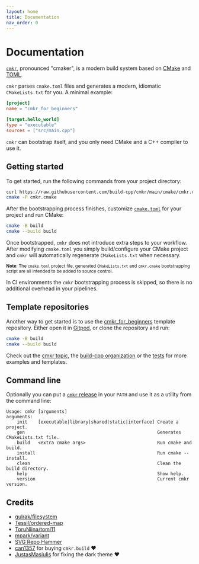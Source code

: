 ```yaml
---
layout: home
title: Documentation
nav_order: 0
---
```


# Documentation

[`cmkr`](https://github.com/build-cpp/cmkr), pronounced "cmaker", is a modern build system based on [CMake](https://cmake.org/) and [TOML](https://toml.io).

`cmkr` parses `cmake.toml` files and generates a modern, idiomatic `CMakeLists.txt` for you. A minimal example:

```toml
[project]
name = "cmkr_for_beginners"

[target.hello_world]
type = "executable"
sources = ["src/main.cpp"]
```

`cmkr` can bootstrap itself, and you only need CMake and a C++ compiler to use it.

## Getting started

To get started, run the following commands from your project directory:

```sh
curl https://raw.githubusercontent.com/build-cpp/cmkr/main/cmake/cmkr.cmake -o cmkr.cmake
cmake -P cmkr.cmake
```

After the bootstrapping process finishes, customize [`cmake.toml`](./cmake-toml) for your project and run CMake:

```sh
cmake -B build
cmake --build build
```

Once bootstrapped, `cmkr` does not introduce extra steps to your workflow. After modifying `cmake.toml` you simply build/configure your CMake project and `cmkr` will automatically regenerate `CMakeLists.txt` when necessary.

<sub>**Note**: The `cmake.toml` project file, generated `CMakeLists.txt` and `cmkr.cmake` bootstrapping script are all intended to be added to source control.</sub>

In CI environments the `cmkr` bootstrapping process is skipped, so there is no additional overhead in your pipelines.

## Template repositories

Another way to get started is to use the [cmkr_for_beginners](https://github.com/build-cpp/cmkr_for_beginners) template repository. Either open it in [Gitpod](https://gitpod.io/#https://github.com/build-cpp/cmkr_for_beginners), or clone the repository and run:

```sh
cmake -B build
cmake --build build
```

Check out the [cmkr topic](https://github.com/topics/cmkr), the [build-cpp organization](https://github.com/build-cpp) or the [tests](https://github.com/build-cpp/cmkr/tree/main/tests) for more examples and templates.

## Command line

Optionally you can put a [`cmkr` release](https://github.com/build-cpp/cmkr/releases) in your `PATH` and use it as a utility from the command line:

```
Usage: cmkr [arguments]
arguments:
    init    [executable|library|shared|static|interface] Create a project.
    gen                                                  Generates CMakeLists.txt file.
    build   <extra cmake args>                           Run cmake and build.
    install                                              Run cmake --install.
    clean                                                Clean the build directory.
    help                                                 Show help.
    version                                              Current cmkr version.
```

## Credits

- [gulrak/filesystem](https://github.com/gulrak/filesystem)
- [Tessil/ordered-map](https://github.com/Tessil/ordered-map)
- [ToruNiina/toml11](https://github.com/ToruNiina/toml11)
- [mpark/variant](https://github.com/mpark/variant)
- [SVG Repo Hammer](https://www.svgrepo.com/svg/192268/hammer)
- [can1357](https://github.com/can1357) for buying `cmkr.build` ❤️
- [JustasMasiulis](https://github.com/JustasMasiulis) for fixing the dark theme ❤️
